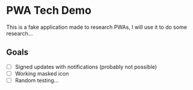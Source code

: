 
# PWA Tech Demo

This is a fake application made to research PWAs, I will use it to do some research...

## Goals

- [ ] Signed updates with notifications (probably not possible)
- [ ] Working masked icon
- [ ] Random testing...
